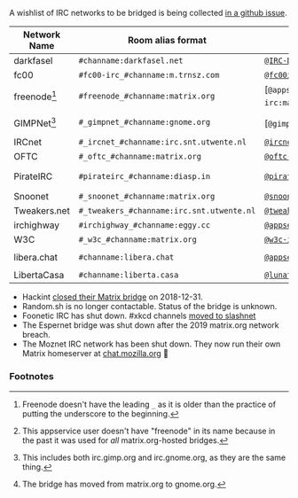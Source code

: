 A wishlist of IRC networks to be bridged is being collected [in a github issue](https://github.com/matrix-org/matrix-appservice-irc/issues/208).

| Network Name | Room alias format                         | Appservice user                    | Room for Support               | Operator                                  |
|--------------|-------------------------------------------|------------------------------------|--------------------------------|-------------------------------------------|
| darkfasel    | `#channame:darkfasel.net`                 | [`@IRC-Darkfasel:darkfasel.net`]   | [`#darkfasel:darkfasel.net`]   | [darkfasel](https://www.darkfasel.net/)   |
| fc00         | `#fc00-irc_#channame:m.trnsz.com`         | [`@fc00ircmtx:m.trnsz.com`]        | None                           |                                           |
| freenode[^1] | `#freenode_#channame:matrix.org`          | [`@appservice-irc:matrix.org`][^2] | [`#irc:matrix.org`]            | [Matrix.org]                              |
| GIMPNet[^3]  | `#_gimpnet_#channame:gnome.org`           | [`@gimpnet-irc:gnome.org`][^4]     | [`#irc:matrix.org`]            | [Matrix.org] / [Gnome.org]                |
| IRCnet       | `#_ircnet_#channame:irc.snt.utwente.nl`   | [`@ircnet:irc.snt.utwente.nl`]     | [`#ircnet:utwente.io`]         | [SNT]                                     |
| OFTC         | `#_oftc_#channame:matrix.org`             | [`@oftc-irc:matrix.org`]           | [`#irc:matrix.org`]            | [Matrix.org]                              |
| PirateIRC    | `#pirateirc_#channame:diasp.in`           | [`@pirateirc:diasp.in`]            | [`#diasp.in:diasp.in`]         | [Indian Pirates](https://pirates.org.in/) |
| Snoonet      | `#_snoonet_#channame:matrix.org`          | [`@snoonet-irc:matrix.org`]        | [`#irc:matrix.org`]            | [Matrix.org]                              |
| Tweakers.net | `#_tweakers_#channame:irc.snt.utwente.nl` | [`@tweakers:irc.snt.utwente.nl`]   | [`#tweakers-irc:utwente.io`]   | [SNT]                                     |
| irchighway   | `#irchighway_#channame:eggy.cc`           | [`@appservice-irc:eggy.cc`]        | [`#eggster:eggy.cc`]           | [Eggy](http://eggy.cc/)                   |
| W3C          | `#_w3c_#channame:matrix.org`              | [`@w3c-irc:matrix.org`]            | [`#irc:matrix.org`]            | [Matrix.org]                              |
| libera.chat  | `#channame:libera.chat`                   | [`@appservice:libera.chat`]        | [`#libera-matrix:libera.chat`] | [Matrix.org]                              |
| LibertaCasa  | `#channame:liberta.casa`                  | [`@lunatic:liberta.casa`]          | [`#help:liberta.casa`]         | [LibertaCasa](https://liberta.casa)

[`@IRC-Darkfasel:darkfasel.net`]: https://to.chat.dingshunyu.top/#/@IRC-Darkfasel:darkfasel.net
[`@fc00ircmtx:m.trnsz.com`]: https://to.chat.dingshunyu.top/#/@fc00ircmtx:m.trnsz.com
[`@appservice-irc:matrix.org`]: https://to.chat.dingshunyu.top/#/@appservice-irc:matrix.org
[`@gimpnet-irc:gnome.org`]: https://to.chat.dingshunyu.top/#/@gimpnet-irc:gnome.org
[`@ircnet:irc.snt.utwente.nl`]: https://to.chat.dingshunyu.top/#/@ircnet:irc.snt.utwente.nl
[`@oftc-irc:matrix.org`]: https://to.chat.dingshunyu.top/#/@oftc-irc:matrix.org
[`@pirateirc:diasp.in`]: https://to.chat.dingshunyu.top/#/@pirateirc:diasp.in
[`@snoonet-irc:matrix.org`]: https://to.chat.dingshunyu.top/#/@snoonet-irc:matrix.org
[`@tweakers:irc.snt.utwente.nl`]: https://to.chat.dingshunyu.top/#/@tweakers:irc.snt.utwente.nl
[`@appservice-irc:eggy.cc`]: https://to.chat.dingshunyu.top/#/@appservice-irc:eggy.cc
[`@w3c-irc:matrix.org`]: https://to.chat.dingshunyu.top/#/@w3c-irc:matrix.org
[`@appservice:libera.chat`]: https://to.chat.dingshunyu.top/#/@appservice:libera.chat
[`@lunatic:liberta.casa`]: https://to.chat.dingshunyu.top/#/@lunatic:liberta.casa

[`#irc:matrix.org`]: https://to.chat.dingshunyu.top/#/%23irc:matrix.org
[`#darkfasel:darkfasel.net`]: https://to.chat.dingshunyu.top/#/%23darkfasel:darkfasel.net
[`#ircnet:utwente.io`]: https://to.chat.dingshunyu.top/#/%23ircnet:utwente.io
[`#diasp.in:diasp.in`]: https://to.chat.dingshunyu.top/#/%23diasp.in:diasp.in
[`#tweakers-irc:utwente.io`]: https://to.chat.dingshunyu.top/#/%23tweakers-irc:utwente.io
[`#eggster:eggy.cc`]: https://to.chat.dingshunyu.top/#/%23eggster:eggy.cc
[`#libera-matrix:libera.chat`]: https://to.chat.dingshunyu.top/#/%23libera-matrix:libera.chat
[`#help:liberta.casa`]: https://to.chat.dingshunyu.top/#/%23help:liberta.casa

[Matrix.org]: https://matrix.org/
[Gnome.org]: https://gnome.org/
[SNT]: https://snt.utwente.nl/en/

* Hackint [closed their Matrix bridge](https://hackint.org/archive#20181028_Matrix_Bridging_Sunset) on 2018-12-31.
* Random.sh is no longer contactable. Status of the bridge is unknown.
* Foonetic IRC has shut down. #xkcd channels [moved to slashnet](https://web.archive.org/web/20190824061533/http://wiki.xkcd.com/irc/Main_Page#Channel_Migration)
* The Espernet bridge was shut down after the 2019 matrix.org network breach.
* The Moznet IRC network has been shut down. They now run their own Matrix homeserver at [chat.mozilla.org](https://chat.mozilla.org/) 🎉

### Footnotes

[^1]: Freenode doesn't have the leading `_` as it is older than the practice of putting the underscore to the beginning.

[^2]: This appservice user doesn't have "freenode" in its name because in the past it was used for _all_ matrix.org-hosted bridges.

[^3]: This includes both irc.gimp.org and irc.gnome.org, as they are the same thing.

[^4]: The bridge has moved from matrix.org to gnome.org.
